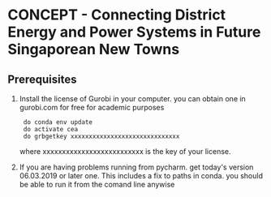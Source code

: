 # CONCEPT - Connecting District Energy and Power Systems in Future Singaporean New Towns

## Prerequisites

1. Install the license of Gurobi in your computer. you can obtain one in gurobi.com for free for academic purposes
        
        do conda env update
        do activate cea
        do grbgetkey xxxxxxxxxxxxxxxxxxxxxxxxxxxxxx
    
    where xxxxxxxxxxxxxxxxxxxxxxxxxx is the key of your license. 

2. If you are having problems running from pycharm. get today's version 06.03.2019 or later one. This includes a fix to paths in conda.
    you should be able to run it from the comand line anywise
